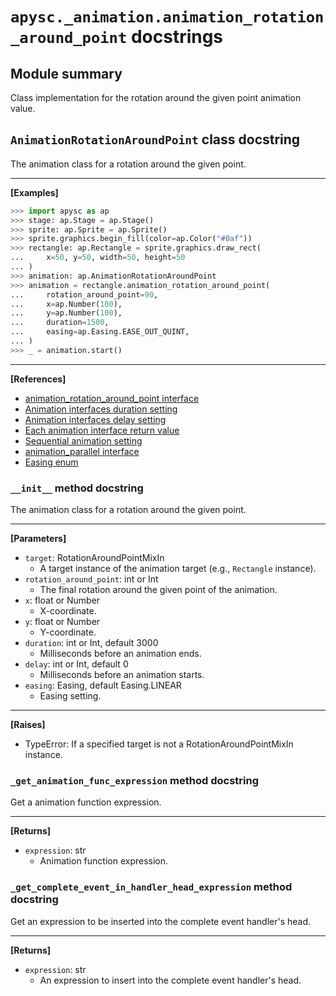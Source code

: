 # `apysc._animation.animation_rotation_around_point` docstrings

## Module summary

Class implementation for the rotation around the given point animation value.

## `AnimationRotationAroundPoint` class docstring

The animation class for a rotation around the given point.<hr>

**[Examples]**

```py
>>> import apysc as ap
>>> stage: ap.Stage = ap.Stage()
>>> sprite: ap.Sprite = ap.Sprite()
>>> sprite.graphics.begin_fill(color=ap.Color("#0af"))
>>> rectangle: ap.Rectangle = sprite.graphics.draw_rect(
...     x=50, y=50, width=50, height=50
... )
>>> animation: ap.AnimationRotationAroundPoint
>>> animation = rectangle.animation_rotation_around_point(
...     rotation_around_point=90,
...     x=ap.Number(100),
...     y=ap.Number(100),
...     duration=1500,
...     easing=ap.Easing.EASE_OUT_QUINT,
... )
>>> _ = animation.start()
```

<hr>

**[References]**

- [animation_rotation_around_point interface](https://simon-ritchie.github.io/apysc/en/animation_rotation_around_point.html)
- [Animation interfaces duration setting](https://simon-ritchie.github.io/apysc/en/animation_duration.html)
- [Animation interfaces delay setting](https://simon-ritchie.github.io/apysc/en/animation_delay.html)
- [Each animation interface return value](https://simon-ritchie.github.io/apysc/en/animation_return_value.html)
- [Sequential animation setting](https://simon-ritchie.github.io/apysc/en/sequential_animation.html)
- [animation_parallel interface](https://simon-ritchie.github.io/apysc/en/animation_parallel.html)
- [Easing enum](https://simon-ritchie.github.io/apysc/en/easing_enum.html)

### `__init__` method docstring

The animation class for a rotation around the given point.<hr>

**[Parameters]**

- `target`: RotationAroundPointMixIn
  - A target instance of the animation target (e.g., `Rectangle` instance).
- `rotation_around_point`: int or Int
  - The final rotation around the given point of the animation.
- `x`: float or Number
  - X-coordinate.
- `y`: float or Number
  - Y-coordinate.
- `duration`: int or Int, default 3000
  - Milliseconds before an animation ends.
- `delay`: int or Int, default 0
  - Milliseconds before an animation starts.
- `easing`: Easing, default Easing.LINEAR
  - Easing setting.

<hr>

**[Raises]**

- TypeError: If a specified target is not a RotationAroundPointMixIn instance.

### `_get_animation_func_expression` method docstring

Get a animation function expression.<hr>

**[Returns]**

- `expression`: str
  - Animation function expression.

### `_get_complete_event_in_handler_head_expression` method docstring

Get an expression to be inserted into the complete event handler's head.<hr>

**[Returns]**

- `expression`: str
  - An expression to insert into the complete event handler's head.